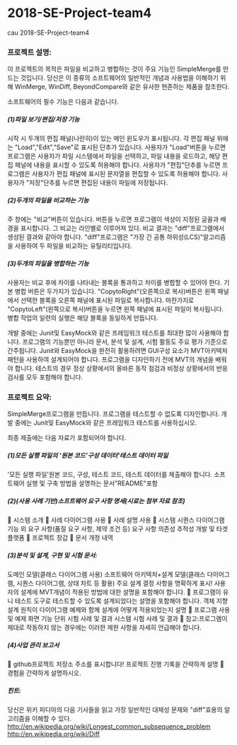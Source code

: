 # 2018-SE-Project-team4
cau 2018-SE-Project-team4

### 프로젝트 설명:

이 프로젝트의 목적은 파일을 비교하고 병합하는 것이 주요 기능인 SimpleMerge를 만드는 것입니다. 당신은 이 종류의 소프트웨어의 일반적인 개념과 사용법을 이해하기 위해 WinMerge, WinDiff, BeyondCompare와 같은 유사한 현존하는 제품을 참조한다. 

소프트웨어의 필수 기능은 다음과 같습니다.

##### (1)파일 보기/편집/저장 기능

시작 시 두개의 편집 패널(나란히)이 있는 메인 윈도우가 표시됩니다. 각 편집 패널 위에는 "Load","Edit","Save"로 표시된 단추가 있습니다. 
사용자가 "Load"버튼을 누르면 프로그램은 사용자가 파일 시스템에서 파일을 선택하고, 파일 내용을 로드하고, 해당 편집 패널에 내용을 표시할 수 있도록 허용해야 합니다.
사용자가 "편집"단추를 누르면 프로그램은 사용자가 편집 패널에 표시된 문자열을 편집할 수 있도록 허용해야 합니다.
사용자가 "저장"단추를 누르면 편집된 내용이 파일에 저장됩니다.

##### (2)두개의 파일을 비교하는 기능

주 창에는 "비교"버튼이 있습니다. 버튼을 누르면 프로그램이 색상이 지정된 글꼴과 배경을 표시합니다. 그 비교는 라인별로 이루어져 있다. 비교 결과는 "diff"프로그램에서 생성된 결과와 같아야 합니다. "diff"프로그램은 "가장 긴 공통 하위성(LCS)"알고리즘을 사용하여 두 파일을 비교하는 유틸리티입니다. 

##### (3)두개의 파일을 병합하는 기능

사용자는 비교 후에 차이를 나타내는 블록을 통과하고 차이를 병합할 수 있어야 한다. 기본 병합 버튼은 두가지가 있습니다. "CopytoRight"(오른쪽으로 복사)버튼은 왼쪽 패널에서 선택한 블록을 오른쪽 패널에 표시된 파일로 복사합니다. 마찬가지로 "CopytoLeft"(왼쪽으로 복사)버튼을 누르면 왼쪽 패널에 표시된 파일이 복사됩니다. 병합 작업의 일련의 실행은 해당 블록을 동일하게 만듭니다.

개발 중에는 Junit및 EasyMock와 같은 프레임워크 테스트를 최대한 많이 사용해야 합니다. 프로그램의 기능뿐만 아니라 문서, 분석 및 설계, 시험 활동도 주요 평가 기준으로 간주됩니다. Junit와 EasyMock을 완전히 활용하려면 GUI구성 요소가 MVT아키텍처 패턴을 사용하여 설계되어야 합니다. 프로그램을 디자인하기 전에 MVT의 개념을 배워야 합니다. 테스트의 경우 정상 상황에서의 올바른 동작 점검과 비정상 상황에서의 반응 검사를 모두 포함해야 합니다. 

### 프로젝트 요약:

SimpleMerge프로그램을 만듭니다. 프로그램을 테스트할 수 없도록 디자인합니다. 개발 중에는 Junit및 EasyMock와 같은 프레임워크 테스트를 사용하십시오.

최종 제출에는 다음 자료가 포함되어야 합니다. 

##### (1)모든 실행 파일의 '원본 코드'구성 데이터'테스트 데이터 파일

'모든 실행 파일'원본 코드, 구성, 테스트 코드, 테스트 데이터를 제출해야 합니다.
소프트웨어 실행 및 구축 방법을 설명하는 문서"README"포함

##### (2)(사용 사례 기반)소프트웨어 요구 사항 명세(시료는 첨부 자료 참조)

 시스템 소개 
 사례 다이어그램 사용
 사례 설명 사용
 시스템 시퀀스 다이어그램
기능 외 요구 사항(품질 요구 사항, 제약 조건 등)
요구 사항 의존성 추적성 
개발 및 타겟 플랫폼
 프로젝트 장갑
 문서 개정 내역

##### (3)분석 및 설계, 구현 및 시험 문서:

도메인 모델(클래스 다이어그램 사용)
소프트웨어 아키텍처+설계 모델(클래스 다이어그램, 시퀀스 다이어그램, 상태 차트 등 활용)
주요 설계 결정 사항을 명확하게 표시!
사용자의 설계에 MVT개념이 적용된 방법에 대한 설명을 포함해야 합니다.
 프로그램이 유니 테스트 도구로 테스트할 수 있도록 설계되었다는 설명을 포함해야 합니다.
객체 지향 설계 원칙이 다이어그램 예제와 함께 설계에 어떻게 적용되었는지 설명
 프로그램 사용 및 예제 화면 
기능 단위 시험 사례 및 결과
시스템 시험 사례 및 결과
 참고:프로그램이 제대로 작동하지 않는 경우에는 이러한 제한 사항을 자세히 언급해야 합니다.

##### (4)사업 관리 보고서

 github프로젝트 저장소 주소를 표시합니다!
프로젝트 진행 기록을 간략하게 설명
 경험을 간략하게 설명하시오.

##### 힌트:

당신은 위키 피디아의 다음 기사들을 읽고 가장 일반적인 대체성 문제와 "diff"효용의 알고리즘을 이해할 수 있다.
http://en.wikipedia.org/wiki/Longest_common_subsequence_problem
http://en.wikipedia.org/wiki/Diff
